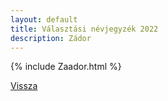 ```yaml
---
layout: default
title: Választási névjegyzék 2022
description: Zádor
---
```


{% include Zaador.html %}

[Vissza](./)